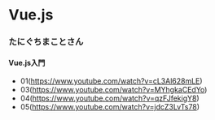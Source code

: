 # Vue.js

### たにぐちまことさん
#### Vue.js入門
- 01(https://www.youtube.com/watch?v=cL3Al628mLE)
- 03(https://www.youtube.com/watch?v=MYhgkaCEdYo)
- 04(https://www.youtube.com/watch?v=qzFJfekigY8)
- 05(https://www.youtube.com/watch?v=jdcZ3LvTs78)